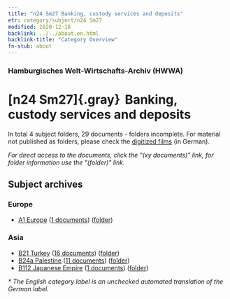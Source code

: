 ```yaml
---
title: "n24 Sm27 Banking, custody services and deposits"
etr: category/subject/n24 Sm27
modified: 2020-12-18
backlink: ../../about.en.html
backlink-title: "Category Overview"
fn-stub: about
---
```


### Hamburgisches Welt-Wirtschafts-Archiv (HWWA)
# [n24 Sm27]{.gray}&#8201; Banking, custody services and deposits&#160; 





In total 4 subject folders, 29 documents - folders incomplete.
For material not published as folders, please check the [digitized films](/film/h1_sh) (in German).

_For direct access to the documents, click the "(xy documents)" link, for folder information use the "(folder)" link._

## Subject archives



### Europe

- [A1 Europe](../../../geo/about.en.html#A1) (<a href="https://dfg-viewer.de/show/?tx_dlf[id]=https://pm20.zbw.eu/mets/sh/1408xx/140892/1617xx/161714/public.mets.en.xml" target="_blank">1 documents</a>) ([folder](http://purl.org/pressemappe20/folder/sh/140892,161714))

### Asia

- [B21 Turkey](../../../geo/about.en.html#B21) (<a href="https://dfg-viewer.de/show/?tx_dlf[id]=https://pm20.zbw.eu/mets/sh/1411xx/141111/1617xx/161714/public.mets.en.xml" target="_blank">16 documents</a>) ([folder](http://purl.org/pressemappe20/folder/sh/141111,161714))
- [B24a Palestine](../../../geo/about.en.html#B24a) (<a href="https://dfg-viewer.de/show/?tx_dlf[id]=https://pm20.zbw.eu/mets/sh/1411xx/141115/1617xx/161714/public.mets.en.xml" target="_blank">11 documents</a>) ([folder](http://purl.org/pressemappe20/folder/sh/141115,161714))
- [B112 Japanese Empire](../../../geo/about.en.html#B112) (<a href="https://dfg-viewer.de/show/?tx_dlf[id]=https://pm20.zbw.eu/mets/sh/1412xx/141273/1617xx/161714/public.mets.en.xml" target="_blank">1 documents</a>) ([folder](http://purl.org/pressemappe20/folder/sh/141273,161714))


_* The English category label is an unchecked automated translation of the German label._

